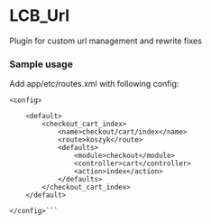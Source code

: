 # LCB_Url
Plugin for custom url management and rewrite fixes

### Sample usage

Add app/etc/routes.xml with following config:

```<?xml version="1.0"?>
<config>

    <default>
        <checkout_cart_index>
            <name>checkout/cart/index</name>
            <route>koszyk</route>
            <defaults>
                <module>checkout</module>
                <controller>cart</controller>
                <action>index</action>
            </defaults>
        </checkout_cart_index>
    </default>

</config>```
